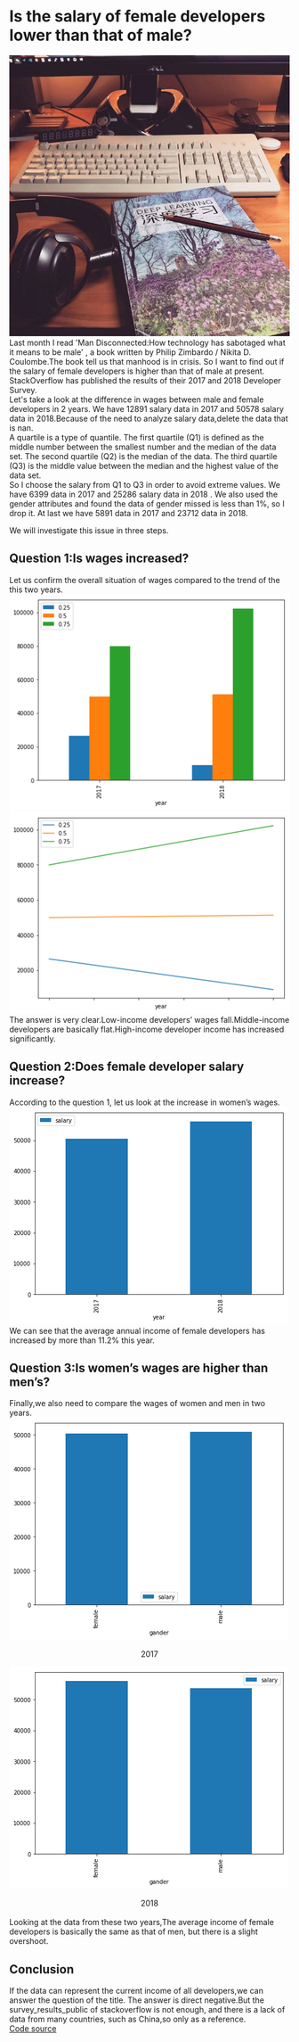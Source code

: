 # Is the salary of female developers lower than that of male?
![avatar](./title.jpg)
Last month I read 'Man Disconnected:How technology has sabotaged what it means to be male' , a book written by  Philip Zimbardo / Nikita D. Coulombe.The book tell us that manhood is in crisis. So I want to find out if the salary of female developers is higher than that of male at present.<br>
StackOverflow has published the results of their 2017 and 2018 Developer Survey. <br>
Let's take a look at the difference in wages between male and female developers in 2 years.
We have 12891 salary data in 2017 and 50578 salary data in 2018.Because of the need to analyze salary data,delete the data that is nan. <br>
A quartile is a type of quantile. The first quartile (Q1) is defined as the middle number between the smallest number and the median of the data set. The second quartile (Q2) is the median of the data. The third quartile (Q3) is the middle value between the median and the highest value of the data set. <br>
So I choose the salary from Q1 to Q3 in order to avoid extreme values.
We have 6399  data in 2017 and 25286 salary data in 2018 .
We also used the gender attributes and found the data of gender missed is less than 1%, so I drop it.
At last we have 5891 data in 2017 and 23712 data in 2018.

We will investigate this issue in three steps.
## Question 1:Is wages increased?
Let us confirm the overall situation of wages compared to the trend of the this two years.
![avatar](./q1_bar.png)
![avatar](./q1_line.png)
<br>
The answer is very clear.Low-income developers’ wages fall.Middle-income developers are basically flat.High-income developer income has increased significantly.

## Question 2:Does female developer salary increase?
According to the question 1, let us look at the increase in women’s wages.
![avatar](./q2_bar.png)
<br>
 We can see that the average annual income of female developers has increased by more than 11.2% this year.

## Question 3:Is women’s wages are higher than men’s?
Finally,we also need to compare the wages of women and men in two years.
![avatar](./q3_2017.png)
<center>2017</center>

![avatar](./q3_2018.png)
<center>2018</center>
<br>
Looking at the data from these two years,The average income of female developers is basically the same as that of men, but there is a slight overshoot.

## Conclusion
If the data can represent the current income of all developers,we can answer the question of the title.  The answer is direct negative.But the survey_results_public of stackoverflow is not enough, and there is a lack of data from many countries, such as China,so only as a reference.<br>
[Code source](https://github.com/xueweiyema/xueweiyema.github.io/blob/master/SalaryTrend.ipynb) 

